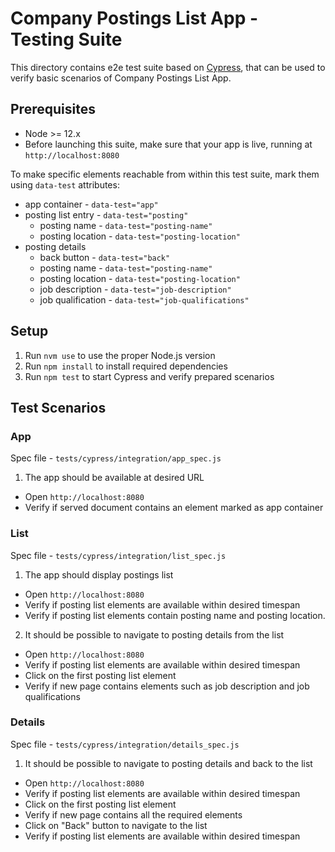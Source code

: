 # Company Postings List App - Testing Suite

This directory contains e2e test suite based on [Cypress](https://www.cypress.io/), that can be used to verify basic scenarios of Company Postings List App.

## Prerequisites

- Node >= 12.x
- Before launching this suite, make sure that your app is live, running at `http://localhost:8080`

To make specific elements reachable from within this test suite, mark them using `data-test` attributes:

- app container - `data-test="app"`
- posting list entry - `data-test="posting"`
  - posting name - `data-test="posting-name"`
  - posting location - `data-test="posting-location"`
- posting details
  - back button - `data-test="back"`
  - posting name - `data-test="posting-name"`
  - posting location - `data-test="posting-location"`
  - job description - `data-test="job-description"`
  - job qualification - `data-test="job-qualifications"`

## Setup

1. Run `nvm use` to use the proper Node.js version
2. Run `npm install` to install required dependencies
3. Run `npm test` to start Cypress and verify prepared scenarios

## Test Scenarios

### App

Spec file - `tests/cypress/integration/app_spec.js`

1. The app should be available at desired URL

- Open `http://localhost:8080`
- Verify if served document contains an element marked as app container

### List

Spec file - `tests/cypress/integration/list_spec.js`

1. The app should display postings list

- Open `http://localhost:8080`
- Verify if posting list elements are available within desired timespan
- Verify if posting list elements contain posting name and posting location.

2. It should be possible to navigate to posting details from the list

- Open `http://localhost:8080`
- Verify if posting list elements are available within desired timespan
- Click on the first posting list element
- Verify if new page contains elements such as job description and job qualifications

### Details

Spec file - `tests/cypress/integration/details_spec.js`

1. It should be possible to navigate to posting details and back to the list

- Open `http://localhost:8080`
- Verify if posting list elements are available within desired timespan
- Click on the first posting list element
- Verify if new page contains all the required elements
- Click on "Back" button to navigate to the list
- Verify if posting list elements are available within desired timespan
